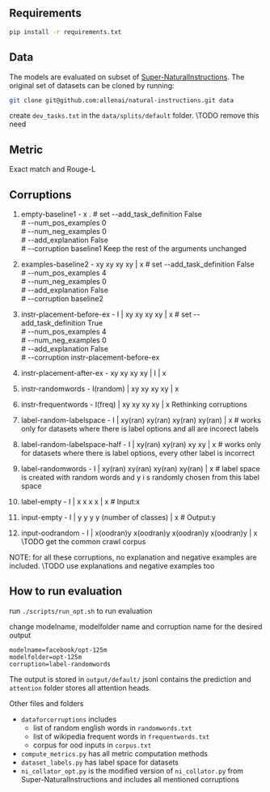  ## Requirements

 ```bash
pip install -r requirements.txt
```
 
 ## Data

The models are evaluated on subset of [Super-NaturalInstructions](https://github.com/allenai/natural-instructions). The original set of datasets can be cloned by running:

```bash
git clone git@github.com:allenai/natural-instructions.git data
```
create `dev_tasks.txt` in the `data/splits/default` folder. \TODO remove this need
 
## Metric
Exact match and Rouge-L

## Corruptions
 
 1) empty-baseline1 -  x . 
                   # set --add_task_definition False \
                   #     --num_pos_examples 0 \
                   #     --num_neg_examples 0 \
                   #     --add_explanation False \
                   #     --corruption baseline1
                   Keep the rest of the arguments unchanged
 2) examples-baseline2 -  xy xy xy xy | x
                   # set --add_task_definition False \
                   #     --num_pos_examples 4 \
                   #     --num_neg_examples 0 \
                   #     --add_explanation False \
                   #     --corruption baseline2
                   
 3) instr-placement-before-ex -   I | xy xy xy xy | x
                   # set --add_task_definition True \
                   #     --num_pos_examples 4 \
                   #     --num_neg_examples 0 \
                   #     --add_explanation False \
                   #     --corruption instr-placement-before-ex
 4) instr-placement-after-ex  -       xy xy xy xy | I | x
 5) instr-randomwords        -   I(random) | xy xy xy xy | x 
 6) instr-frequentwords      -   I(freq) | xy xy xy xy | x 
 Rethinking corruptions 
 7) label-random-labelspace        -   I | xy(ran) xy(ran) xy(ran) xy(ran) | x  # works only for datasets where there is label options and all are incorect labels
 8) label-random-labelspace-half   -   I | xy(ran) xy(ran) xy xy | x  # works only for datasets where there is label options, every other label is incorrect
 9) label-randomwords              -   I | xy(ran) xy(ran) xy(ran) xy(ran) | x # label space is created with random words and y i s randomly chosen from this label space
 10) label-empty                    -   I | x x x x | x   # Input:x
 11) input-empty                   -   I | y y y y (number of classes) | x  # Output:y
 12)  input-oodrandom                -   I | x(oodran)y x(oodran)y x(oodran)y x(oodran)y | x \TODO get the common crawl corpus
   
NOTE:  for all these corruptions, no explanation and negative examples are included. \TODO use explanations and negative examples too

## How to run evaluation

run `./scripts/run_opt.sh` to run evaluation

change modelname, modelfolder name and corruption name for the desired output
```
modelname=facebook/opt-125m
modelfolder=opt-125m
corruption=label-randomwords
```

The output is stored in `output/default/`
jsonl contains the prediction and `attention` folder stores all attention heads.

Other files and folders
- `dataforcorruptions` includes
    -  list of random english words in `randomwords.txt`
    -  list of wikipedia frequent words in `frequentwords.txt`
    -  corpus for ood inputs in `corpus.txt`
 - `compute_metrics.py` has all metric computation methods
 - `dataset_labels.py` has label space for datasets
 - `ni_collator_opt.py` is the modified version of `ni_collator.py` from Super-NaturalInstructions and includes all mentioned corruptions  